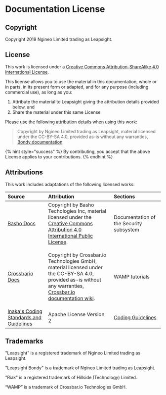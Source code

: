 # Documentation License

## Copyright

Copyright 2019 Ngineo Limited trading as Leapsight.

## License

This work is licensed under a [Creative Commons Attribution-ShareAlike 4.0 International License](http://creativecommons.org/licenses/by-sa/4.0/).

This license allows you to use the material in this documentation, whole or in parts, in its present form or adapted, and for any purpose \(including commercial use\), as long as you:

1. Attribute the material to Leapsight giving the attribution details provided below, and
2. Share the material under this same License

Please use the following attribution details when using this work:

> Copyright by Ngineo Limited trading as Leapsight, material licensed under the CC-BY-SA 4.0, provided as-is without any warranties, [Bondy documentation](https://leapsight.gitbook.io/bondy).

{% hint style="success" %}
By contributing, you accept that the above License applies to your contributions.
{% endhint %}

## Attributions

This work includes adaptations of the following licensed works:

<table>
  <thead>
    <tr>
      <th style="text-align:left">Source</th>
      <th style="text-align:left">Attribution</th>
      <th style="text-align:left">Sections</th>
    </tr>
  </thead>
  <tbody>
    <tr>
      <td style="text-align:left"><a href="https://docs.riak.com/index.html">Basho Docs</a>
      </td>
      <td style="text-align:left">Copyright by Basho Techologies Inc, material licensed under the
        <br /><a href="http://creativecommons.org/licenses/by/4.0/">Creative Commons Attribution 4.0 International Public License</a>.</td>
      <td
      style="text-align:left">Documentation of the Security subsystem</td>
    </tr>
    <tr>
      <td style="text-align:left"><a href="https://crossbar.io/docs/">Crossbario Docs</a>
      </td>
      <td style="text-align:left">
        <p></p>
        <p>Copyright by Crossbar.io Technologies GmbH, material licensed under
          <br
          />the CC-BY-SA 4.0, provided as-is without any warranties, <a href="https://github.com/crossbario/crossbar/wiki">Crossbar.io documentation wiki</a>.</p>
      </td>
      <td style="text-align:left">WAMP tutorials</td>
    </tr>
    <tr>
      <td style="text-align:left"><a href="https://github.com/inaka/erlang_guidelines">Inaka&apos;s Coding Standards and Guidelines</a>
      </td>
      <td style="text-align:left">Apache License Version 2</td>
      <td style="text-align:left"><a href="contributing/coding-guidelines.md">Coding Guidelines</a>
      </td>
    </tr>
  </tbody>
</table>

## Trademarks

"Leapsight" is a registered trademark of Ngineo Limited trading as Leapsight.

"Leapsight Bondy" is a trademark of Ngineo Limited trading as Leapsight.

"Riak" is a registered trademark of Hillside \(Technology\) Limited.

“WAMP” is a trademark of Crossbar.io Technologies GmbH.

